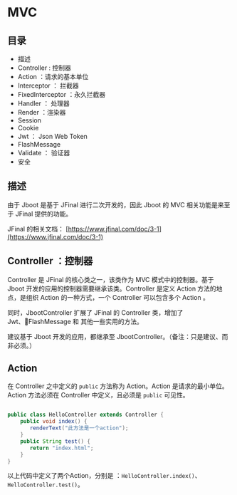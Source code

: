 # MVC


## 目录

- 描述
- Controller : 控制器
- Action ：请求的基本单位
- Interceptor ： 拦截器
- FixedInterceptor ：永久拦截器
- Handler ： 处理器
- Render ：渲染器
- Session 
- Cookie
- Jwt ： Json Web Token
- FlashMessage
- Validate ： 验证器
- 安全


## 描述
由于 Jboot 是基于 JFinal 进行二次开发的，因此 Jboot 的 MVC 相关功能是来至于 JFinal 提供的功能。

JFinal 的相关文档： [https://www.jfinal.com/doc/3-1](https://www.jfinal.com/doc/3-1)


## Controller ：控制器

 Controller 是 JFinal 的核心类之一，该类作为 MVC 模式中的控制器。基于 Jboot 开发的应用的控制器需要继承该类。Controller 是定义 Action 方法的地点，是组织 Action 的一种方式，一个 Controller 可以包含多个 Action 。

 同时，JbootController 扩展了 JFinal 的 Controller 类，增加了 Jwt、FlashMessage 和 其他一些实用的方法。

 建议基于 Jboot 开发的应用，都继承至 JbootController。（备注：只是建议、而非必须。）


 ## Action

在 Controller 之中定义的 `public` 方法称为 Action。Action 是请求的最小单位。Action 方法必须在 Controller 中定义，且必须是 `public` 可见性。

```java

public class HelloController extends Controller {
    public void index() {
       renderText("此方法是一个action");
    }
    public String test() {
       return "index.html";
    }
}
```
以上代码中定义了两个Action，分别是 ：`HelloController.index()`、`HelloController.test()`。

